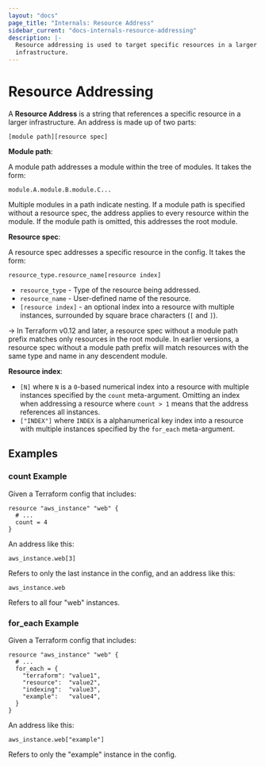 ```yaml
---
layout: "docs"
page_title: "Internals: Resource Address"
sidebar_current: "docs-internals-resource-addressing"
description: |-
  Resource addressing is used to target specific resources in a larger
  infrastructure.
---
```


# Resource Addressing

A __Resource Address__ is a string that references a specific resource in a
larger infrastructure. An address is made up of two parts:

```
[module path][resource spec]
```

__Module path__:

A module path addresses a module within the tree of modules. It takes the form:

```
module.A.module.B.module.C...
```

Multiple modules in a path indicate nesting. If a module path is specified
without a resource spec, the address applies to every resource within the
module. If the module path is omitted, this addresses the root module.

__Resource spec__:

A resource spec addresses a specific resource in the config. It takes the form:

```
resource_type.resource_name[resource index]
```

 * `resource_type` - Type of the resource being addressed.
 * `resource_name` - User-defined name of the resource.
 * `[resource index]` - an optional index into a resource with multiple
   instances, surrounded by square brace characters (`[` and `]`).

-> In Terraform v0.12 and later, a resource spec without a module path prefix
matches only resources in the root module. In earlier versions, a resource spec
without a module path prefix will match resources with the same type and name
in any descendent module.

__Resource index__:

 * `[N]` where `N` is a `0`-based numerical index into a resource with multiple
   instances specified by the `count` meta-argument. Omitting an index when
   addressing a resource where `count > 1` means that the address references
   all instances.
 * `["INDEX"]` where `INDEX` is a alphanumerical key index into a resource with
   multiple instances specified by the `for_each` meta-argument.

## Examples

### count Example

Given a Terraform config that includes:

```hcl
resource "aws_instance" "web" {
  # ...
  count = 4
}
```

An address like this:

```
aws_instance.web[3]
```

Refers to only the last instance in the config, and an address like this:

```
aws_instance.web
```

Refers to all four "web" instances.

### for_each Example

Given a Terraform config that includes:

```hcl
resource "aws_instance" "web" {
  # ...
  for_each = {
    "terraform": "value1",
    "resource":  "value2",
    "indexing":  "value3",
    "example":   "value4",
  }
}
```

An address like this:

```
aws_instance.web["example"]
```

Refers to only the "example" instance in the config.
